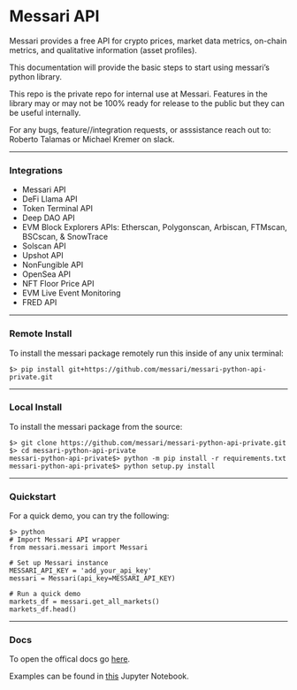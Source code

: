 # Messari API
Messari provides a free API for crypto prices, market data metrics, on-chain metrics, and qualitative information (asset profiles).

This documentation will provide the basic steps to start using messari’s python library.

This repo is the private repo for internal use at Messari.
Features in the library may or may not be 100% ready for release to the public but they can be useful internally.

For any bugs, feature//integration requests, or asssistance reach out to:
Roberto Talamas or Michael Kremer on slack.

---
### Integrations
* Messari API
* DeFi Llama API
* Token Terminal API
* Deep DAO API
* EVM Block Explorers APIs: Etherscan, Polygonscan, Arbiscan, FTMscan, BSCscan, & SnowTrace
* Solscan API
* Upshot API
* NonFungible API
* OpenSea API
* NFT Floor Price API
* EVM Live Event Monitoring
* FRED API

---
### Remote Install
To install the messari package remotely run this inside of any unix terminal:

```
$> pip install git+https://github.com/messari/messari-python-api-private.git
```


---
### Local Install
To install the messari package from the source:
```
$> git clone https://github.com/messari/messari-python-api-private.git
$> cd messari-python-api-private
messari-python-api-private$> python -m pip install -r requirements.txt
messari-python-api-private$> python setup.py install
```

---
### Quickstart
For a quick demo, you can try the following:
```
$> python
# Import Messari API wrapper
from messari.messari import Messari

# Set up Messari instance
MESSARI_API_KEY = 'add_your_api_key'
messari = Messari(api_key=MESSARI_API_KEY)

# Run a quick demo
markets_df = messari.get_all_markets()
markets_df.head()
```

---
### Docs
To open the offical docs go [here](https://zen-villani-1ab617.netlify.app/).

Examples can be found in [this](https://github.com/messari/messari-python-api-private/blob/master/examples/Messari%20API%20Tutorial.ipynb) Jupyter Notebook. 
